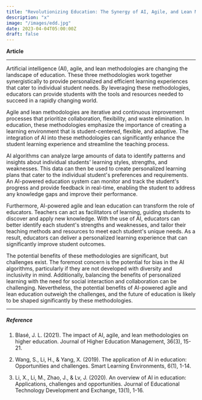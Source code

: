 ```yaml
---
title: "Revolutionizing Education: The Synergy of AI, Agile, and Lean Methodologies"
description: "x"
image: "/images/edd.jpg"
date: 2023-04-04T05:00:00Z
draft: false
---
```


**Article**

---

Artificial intelligence (AI), agile, and lean methodologies are changing the landscape of education. These three methodologies work together synergistically to provide personalized and efficient learning experiences that cater to individual student needs. By leveraging these methodologies, educators can provide students with the tools and resources needed to succeed in a rapidly changing world.

Agile and lean methodologies are iterative and continuous improvement processes that prioritize collaboration, flexibility, and waste elimination. In education, these methodologies emphasize the importance of creating a learning environment that is student-centered, flexible, and adaptive. The integration of AI into these methodologies can significantly enhance the student learning experience and streamline the teaching process.

AI algorithms can analyze large amounts of data to identify patterns and insights about individual students' learning styles, strengths, and weaknesses. This data can then be used to create personalized learning plans that cater to the individual student's preferences and requirements. An AI-powered education system can monitor and track the student's progress and provide feedback in real-time, enabling the student to address any knowledge gaps and improve their performance.

Furthermore, AI-powered agile and lean education can transform the role of educators. Teachers can act as facilitators of learning, guiding students to discover and apply new knowledge. With the use of AI, educators can better identify each student's strengths and weaknesses, and tailor their teaching methods and resources to meet each student's unique needs. As a result, educators can deliver a personalized learning experience that can significantly improve student outcomes.

The potential benefits of these methodologies are significant, but challenges exist. The foremost concern is the potential for bias in the AI algorithms, particularly if they are not developed with diversity and inclusivity in mind. Additionally, balancing the benefits of personalized learning with the need for social interaction and collaboration can be challenging. Nevertheless, the potential benefits of AI-powered agile and lean education outweigh the challenges, and the future of education is likely to be shaped significantly by these methodologies.

---

##### Reference

1. Blasé, J. L. (2021). The impact of AI, agile, and lean methodologies on higher education. Journal of Higher Education Management, 36(3), 15-21.

2. Wang, S., Li, H., & Yang, X. (2019). The application of AI in education: Opportunities and challenges. Smart Learning Environments, 6(1), 1-14.

3. Li, X., Li, M., Zhao, J., & Lv, J. (2020). An overview of AI in education: Applications, challenges and opportunities. Journal of Educational Technology Development and Exchange, 13(1), 1-16.
